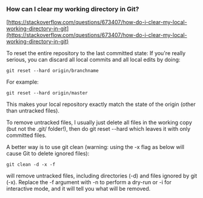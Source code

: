 ### How can I clear my working directory in Git?

[https://stackoverflow.com/questions/673407/how-do-i-clear-my-local-working-directory-in-git](https://stackoverflow.com/questions/673407/how-do-i-clear-my-local-working-directory-in-git)

To reset the entire repository to the last committed
state: If you're really serious, you can discard all local commits and
all local edits by doing:

```
git reset --hard origin/branchname

```

For example:

```
git reset --hard origin/master

```

This makes your local repository exactly match the state of the origin (other than untracked files).

To remove untracked files, I usually just delete all files
 in the working copy (but not the .git/ folder!), then do git reset
--hard which leaves it with only committed files.

A better way is to use git clean (warning: using the -x flag as below will cause Git to delete ignored files):

```
git clean -d -x -f

```

will remove untracked files, including directories (-d)
and files ignored by git (-x). Replace the -f argument with -n to
perform a dry-run or -i for interactive mode, and it will tell you what
will be removed.
